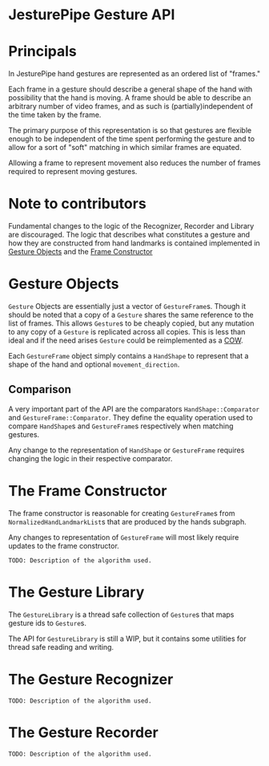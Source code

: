 # JesturePipe Gesture API

# Principals
In JesturePipe hand gestures are represented as an ordered list of "frames."

Each frame in a gesture should describe a general shape of the hand with possibility that the hand is moving. A frame should be able to describe an arbitrary number of video frames, and as such is (partially)independent of the time taken by the frame.

The primary purpose of this representation is so that gestures are flexible enough to be independent of the time spent performing the gesture and to allow for a sort of "soft" matching in which similar frames are equated.

Allowing a frame to represent movement also reduces the number of frames required to represent moving gestures.

# Note to contributors
Fundamental changes to the logic of the Recognizer, Recorder and Library are discouraged. The logic that describes what constitutes a gesture and how they are constructed from hand landmarks is contained implemented in [Gesture Objects](#gesture-objects) and the [Frame Constructor](#the-frame-constructor)

# Gesture Objects
`Gesture` Objects are essentially just a vector of `GestureFrame`s. Though it should be noted that a copy of a `Gesture` shares the same reference to the list of frames. This allows `Gesture`s to be cheaply copied, but any mutation to any copy of a `Gesture` is replicated across all copies. This is less than ideal and if the need arises `Gesture` could be reimplemented as a [COW](https://en.wikipedia.org/wiki/Copy-on-write).

Each `GestureFrame` object simply contains a `HandShape` to represent that a shape of the hand and optional `movement_direction`.

## Comparison
A very important part of the API are the comparators `HandShape::Comparator` and `GestureFrame::Comparator`. They define the equality operation used to compare `HandShape`s and `GestureFrame`s respectively when matching gestures.

Any change to the representation of `HandShape` or `GestureFrame` requires changing the logic in their respective comparator.

# The Frame Constructor
The frame constructor is reasonable for creating `GestureFrame`s from `NormalizedHandLandmarkList`s that are produced by the hands subgraph.

Any changes to representation of `GestureFrame` will most likely require updates to the frame constructor.

```
TODO: Description of the algorithm used.
```

# The Gesture Library
The `GestureLibrary` is a thread safe collection of `Gesture`s that maps gesture ids to `Gesture`s. 

The API for `GestureLibrary` is still a WIP, but it contains some utilities for
thread safe reading and writing. 

# The Gesture Recognizer
```
TODO: Description of the algorithm used.
```

# The Gesture Recorder
```
TODO: Description of the algorithm used.
```